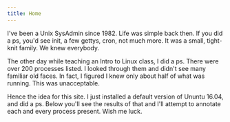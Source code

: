 ```yaml
---
title: Home
---
```


I've been a Unix SysAdmin since 1982. Life was simple back then. If you did a ps, you'd see init, a few gettys, cron, not much more. It was a small, tight-knit family. We knew everybody. 

The other day while teaching an Intro to Linux class, I did a ps. There were over 200 processes listed. I looked through them and didn't see many familiar old faces. In fact, I figured I knew only about half of what was running. This was unacceptable. 

Hence the idea for this site. I just installed a default version of Ununtu 16.04, and did a ps. Below you'll see the results of that and I'll attempt to annotate each and every process present. Wish me luck. 